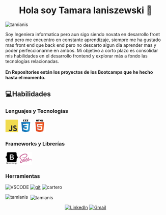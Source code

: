 <h1 align="center">Hola soy Tamara Ianiszewski 👋</h1>
<p align="left"> <img src="https://komarev.com/ghpvc/?username=tamianis&label=Profile%20views&color=0e75b6&style=flat" alt="tamianis" /> </p>
Soy Ingeniera informatica pero aun sigo siendo novata en desarrollo front end  pero me encuentro en constante aprendizaje, siempre me ha gustado mas front end que back end pero no descarto algun dia aprender mas y poder perfeccionarme en ambos.
Mi objetivo a corto plazo es consolidar mis habilidades en el desarrollo frontend y explorar más a fondo las tecnologías relacionadas.
<br><br>
<b>En Repositories están los proyectos de los Bootcamps que he hecho hasta el momento.</b>

<h2 align="left">💻Habilidades </h2>
<h3 align="left"> Lenguajes y Tecnologías</h3>
<p align="left">
  <a href="https://developer.mozilla.org/en-US/docs/Web/JavaScript" target="_blank" rel="noreferrer">
    <img src="https://raw.githubusercontent.com/devicons/devicon/master/icons/javascript/javascript-original.svg" alt="javascript" width="40" height="40"/></a>
   <a href="https://www.w3schools.com/css/" target="_blank" rel="noreferrer">
    <img src="https://raw.githubusercontent.com/devicons/devicon/master/icons/css3/css3-original-wordmark.svg" alt="css3" width="40" height="40"/></a>
  <a href="https://www.w3.org/html/" target="_blank" rel="noreferrer">
    <img src="https://raw.githubusercontent.com/devicons/devicon/master/icons/html5/html5-original-wordmark.svg" alt="html5" width="40" height="40"/></a>

<h3 align="left"> Frameworks y Librerías</h3>
<p align="left">
  <a href="https://getbootstrap.com" target="_blank" rel="noreferrer">
    <img src="https://raw.githubusercontent.com/devicons/devicon/master/icons/bootstrap/bootstrap-plain-wordmark.svg" alt="bootstrap" width="40" height="40"/></a>

<a href="https://sass-lang.com" target="_blank" rel="noreferrer">
    <img src="https://raw.githubusercontent.com/devicons/devicon/master/icons/sass/sass-original.svg" alt="sass" width="40" height="40"/></a>
  

<h3 align="left">Herramientas</h3>
<p align="left">
  <img alt="VSCODE" src="https://cdn.jsdelivr.net/gh/devicons/devicon/icons/vscode/vscode-original.svg" width="40" height="40"/>
   <a href="https://git-scm.com/" target="_blank" rel="noreferrer">
    <img src="https://www.vectorlogo.zone/logos/git-scm/git-scm-icon.svg" alt="git" width="40" height="40"/></a>
  <img src="https://www.vectorlogo.zone/logos/getpostman/getpostman-icon.svg" alt="cartero" width="40" height="40"/>
</p>

<p><img align="left" src="https://github-readme-stats.vercel.app/api/top-langs?username=tamianis&show_icons=true&locale=en&layout=compact" alt="tamianis" /></p><p>

&nbsp; <img align="center" src="https://github-readme-stats.vercel.app/api?username=tamianis&show_icons=true&locale=en" alt="tamianis" /></p>

<p align="center">
<a href="https://linkedin.com/in/https://www.linkedin.com/in/tamara-ianiszewski/"><img alt="LinkedIn" src="https://img.shields.io/badge/linkedin-%230077B5.svg?style=for-the-badge&logo=linkedin&logoColor=white"></a>
<a href="mailto:tamianis6@gmail.com"><img alt="Gmail" src="https://img.shields.io/badge/Gmail-%23D14836.svg?style=for-the-badge&logo=gmail&logoColor=white"></a>
</p>
